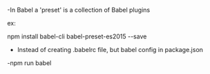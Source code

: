 -In Babel a 'preset' is a collection of Babel plugins

ex:

npm install babel-cli babel-preset-es2015 --save

- Instead of creating .babelrc file, but babel config in package.json

-npm run babel
